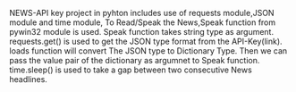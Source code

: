 NEWS-API key project in pyhton includes use of requests module,JSON module and time module, 
To Read/Speak the News,Speak function from pywin32 module is used. 
Speak function takes string type as argument.
requests.get() is used to get the JSON type format from the API-Key(link).
loads function will convert The JSON type to Dictionary Type.
Then we can pass the value pair of the dictionary as argumnet to Speak function.
time.sleep() is used to take a gap between two consecutive News headlines.
